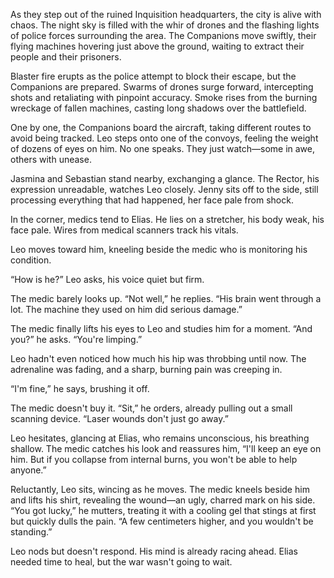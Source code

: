 

As they step out of the ruined Inquisition headquarters, the city is alive with chaos. The night sky is filled with the whir of drones and the flashing lights of police forces surrounding the area. The Companions move swiftly, their flying machines hovering just above the ground, waiting to extract their people and their prisoners.  

Blaster fire erupts as the police attempt to block their escape, but the Companions are prepared. Swarms of drones surge forward, intercepting shots and retaliating with pinpoint accuracy. Smoke rises from the burning wreckage of fallen machines, casting long shadows over the battlefield.  

One by one, the Companions board the aircraft, taking different routes to avoid being tracked. Leo steps onto one of the convoys, feeling the weight of dozens of eyes on him. No one speaks. They just watch—some in awe, others with unease.  

Jasmina and Sebastian stand nearby, exchanging a glance. The Rector, his expression unreadable, watches Leo closely. Jenny sits off to the side, still processing everything that had happened, her face pale from shock.  

In the corner, medics tend to Elias. He lies on a stretcher, his body weak, his face pale. Wires from medical scanners track his vitals.  

Leo moves toward him, kneeling beside the medic who is monitoring his condition.  

“How is he?” Leo asks, his voice quiet but firm.  

The medic barely looks up. “Not well,” he replies. “His brain went through a lot. The machine they used on him did serious damage.”  

The medic finally lifts his eyes to Leo and studies him for a moment. “And you?” he asks. “You're limping.”  

Leo hadn't even noticed how much his hip was throbbing until now. The adrenaline was fading, and a sharp, burning pain was creeping in.  

“I'm fine,” he says, brushing it off.  

The medic doesn't buy it. “Sit,” he orders, already pulling out a small scanning device. “Laser wounds don't just go away.”  

Leo hesitates, glancing at Elias, who remains unconscious, his breathing shallow. The medic catches his look and reassures him, “I'll keep an eye on him. But if you collapse from internal burns, you won't be able to help anyone.”  

Reluctantly, Leo sits, wincing as he moves. The medic kneels beside him and lifts his shirt, revealing the wound—an ugly, charred mark on his side. “You got lucky,” he mutters, treating it with a cooling gel that stings at first but quickly dulls the pain. “A few centimeters higher, and you wouldn't be standing.”  

Leo nods but doesn't respond. His mind is already racing ahead. Elias needed time to heal, but the war wasn't going to wait.
